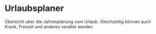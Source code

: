 # Urlaubsplaner
Übersicht uber die Jahresplanung vom Urlaub. Gleichzeitig können auch Krank, Freizeit und anderes veraltet werden

